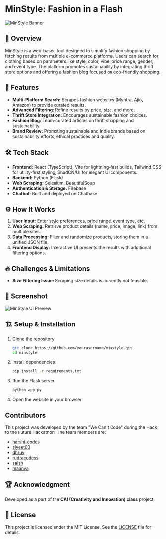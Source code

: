 # MinStyle: Fashion in a Flash

![MinStyle Banner]()

## 🚀 Overview

MinStyle is a web-based tool designed to simplify fashion shopping by fetching results from multiple e-commerce platforms. Users can search for clothing based on parameters like style, color, vibe, price range, gender, and event type. The platform promotes sustainability by integrating thrift store options and offering a fashion blog focused on eco-friendly shopping.

## 🌟 Features

- **Multi-Platform Search:** Scrapes fashion websites (Myntra, Ajio, Amazon) to provide curated results.
- **Advanced Filtering:** Refine results by price, size, and more.
- **Thrift Store Integration:** Encourages sustainable fashion choices.
- **Fashion Blog:** Team-curated articles on thrift shopping and sustainability.
- **Brand Review:** Promoting sustainable and Indie brands based on sustainability efforts, ethical practices and quality.

## 🛠️ Tech Stack

- **Frontend:** React (TypeScript),
Vite for lightning-fast builds,
Tailwind CSS for utility-first styling,
ShadCN/UI for elegant UI components.
- **Backend:** Python (Flask)
- **Web Scraping:** Selenium, BeautifulSoup
- **Authentication & Storage:** Firebase
- **Chatbot**: Built and deployed on Chatbase.

## ⚙️ How It Works

1. **User Input:** Enter style preferences, price range, event type, etc.
2. **Web Scraping:** Retrieve product details (name, price, image, link) from multiple sites.
3. **Data Processing:** Filter and randomize products, storing them in a unified JSON file.
4. **Frontend Display:** Interactive UI presents the results with additional filtering options.

## 🔥 Challenges & Limitations

- **Size Filtering Issue:** Scraping size details is currently not feasible.

## 📸 Screenshot

![MinStyle UI Preview]()

## 🏗️ Setup & Installation

1. Clone the repository:
   ```bash
   git clone https://github.com/yourusername/minstyle.git
   cd minstyle
   ```
2. Install dependencies:
   ```bash
   pip install -r requirements.txt
   ```
3. Run the Flask server:
   ```bash
   python app.py
   ```
4. Open the website in your browser.

## Contributors

This project was developed by the team "We Can't Code" during the Hack to the Future Hackathon. The team members are:

- [harshi-codes](https://github.com/harshi-codes)
- [slyeet03](https://github.com/slyeet03)
- [dhruv](https://www.linkedin.com/in/dhruv-sharda-8a6231239/)
- [rudracodess](https://www.linkedin.com/in/rudracodes)
- [saish]()
- [maanya](https://www.linkedin.com/in/maanya-jajodia-3905a7336/)

## 🏆 Acknowledgment

Developed as a part of the **CAI (Creativity and Innovation) class** project.

## 📜 License

This project is licensed under the MIT License. See the [LICENSE](LICENSE) file for details.
